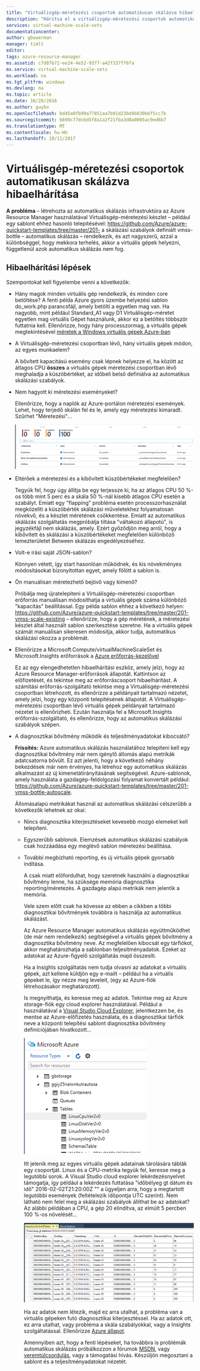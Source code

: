 ```yaml
---
title: "Virtuálisgép-méretezési csoportok automatikusan skálázva hibaelhárítása |} Microsoft Docs"
description: "Hárítsa el a virtuálisgép-méretezési csoportok automatikusan skálázva. Ismerje meg észlelt jellemző problémákat és azok megoldását."
services: virtual-machine-scale-sets
documentationcenter: 
author: gbowerman
manager: timlt
editor: 
tags: azure-resource-manager
ms.assetid: c7d87b72-ee24-4e52-9377-a42f337f76fa
ms.service: virtual-machine-scale-sets
ms.workload: na
ms.tgt_pltfrm: windows
ms.devlang: na
ms.topic: article
ms.date: 10/28/2016
ms.author: guybo
ms.openlocfilehash: bd45a0fb99a77851aa7b91d23bd4b830b6f5cc7b
ms.sourcegitcommit: 6699c77dcbd5f8a1a2f21fba3d0a0005ac9ed6b7
ms.translationtype: MT
ms.contentlocale: hu-HU
ms.lasthandoff: 10/11/2017
---
```

# <a name="troubleshooting-autoscale-with-virtual-machine-scale-sets"></a>Virtuálisgép-méretezési csoportok automatikusan skálázva hibaelhárítása
**A probléma** – létrehozta az automatikus skálázás infrastruktúra az Azure Resource Manager használatával Virtuálisgép-méretezési készlet – például egy sablont ehhez hasonló telepítésével: https://github.com/Azure/azure-quickstart-templates/tree/master/201- a skálázási szabályok definiált vmss-bottle – automatikus skálázás – rendelkezik, és azt nagyszerű, azzal a különbséggel, hogy mekkora terhelés, akkor a virtuális gépek helyezni, függetlenül azok automatikus skálázás nem fog.

## <a name="troubleshooting-steps"></a>Hibaelhárítási lépések
Szempontokat kell figyelembe venni a következők:

* Hány magok minden virtuális gép rendelkezik, és minden core betöltése?
  A fenti példa Azure gyors üzembe helyezési sablon do_work.php parancsfájl, amely betölti a egyetlen mag van. Ha nagyobb, mint például Standard_A1 vagy D1 Virtuálisgép-méretet egyetlen mag virtuális Gépet használunk, akkor ez a betöltés többször futtatnia kell. Ellenőrizze, hogy hány processzormag, a virtuális gépek megtekintésével [méretek a Windows virtuális gépek Azure-ban](../virtual-machines/windows/sizes.md?toc=%2fazure%2fvirtual-machines%2fwindows%2ftoc.json)
* A Virtuálisgép-méretezési csoportban lévő, hány virtuális gépek módon, az egyes munkaelem?
  
    A bővített kapacitású esemény csak lépnek helyezze el, ha között az átlagos CPU **összes** a virtuális gépek méretezési csoportban lévő meghaladja a küszöbértéket, az időbeli belső definiálva az automatikus skálázási szabályok.
* Nem hagyott ki méretezési eseményeket?
  
    Ellenőrizze, hogy a naplók az Azure-portálon méretezési események. Lehet, hogy terjedő skálán fel és le, amely egy méretezési kimaradt. Szűrhet "Méretezési"...
  
    ![Naplók][audit]
* Eltérőek a méretezési és a kibővített küszöbértékeket megfelelően?
  
    Tegyük fel, hogy úgy állítja be egy terjessze ki, ha az átlagos CPU 50 %-os több mint 5 perc és a skála 50 %-nál kisebb átlagos CPU esetén a szabályt. Emiatt egy "flapping" probléma esetén processzorhasználat megközelíti a küszöbérték skálázási műveletekhez folyamatosan növekvő, és a készlet méretének csökkentése. Emiatt az automatikus skálázás szolgáltatás megpróbálja tiltása "váltakozó állapotú", is jegyzékfájl nem skálázás, amely. Ezért győződjön meg arról, hogy a kibővített és skálázási a küszöbértékeket megfelelően különböző lemezterületet Between skálázás engedélyezéséhez.
* Volt-e írási saját JSON-sablon?
  
    Könnyen vétett, így start hasonlóan működnek, és kis növekményes módosításokat bizonyítottan egyet, amely fölött a sablon is. 
* Ön manuálisan méretezhető bejövő vagy kimenő?
  
    Próbálja meg újratelepíteni a Virtuálisgép-méretezési csoportban erőforrás manuálisan módosíthatja a virtuális gépek száma különböző "kapacitás" beállítással. Egy példa sablon ehhez a következő helyen: https://github.com/Azure/azure-quickstart-templates/tree/master/201-vmss-scale-existing – ellenőrizze, hogy a gép méretének, a méretezési készlet által használt sablon szerkesztése szeretne. Ha a virtuális gépek számát manuálisan sikeresen módosítja, akkor tudja, automatikus skálázási okozza a problémát.
* Ellenőrizze a Microsoft.Compute/virtualMachineScaleSet és Microsoft.Insights erőforrások a [Azure erőforrás-kezelővel](https://resources.azure.com/)
  
    Ez az egy elengedhetetlen hibaelhárítási eszköz, amely jelzi, hogy az Azure Resource Manager-erőforrások állapotát. Kattintson az előfizetését, és tekintse meg az erőforráscsoport hibaelhárítást. A számítási erőforrás-szolgáltató tekintse meg a Virtuálisgép-méretezési csoportban létrehozott, és ellenőrizze a példányait tartalmazó nézetet, amely jelzi, hogy egy központi telepítésének állapotát. A Virtuálisgép-méretezési csoportban lévő virtuális gépek példányait tartalmazó nézetet is ellenőrizheti. Ezután használja fel a Microsoft.Insights erőforrás-szolgáltató, és ellenőrizze, hogy az automatikus skálázási szabályok szépen.
* A diagnosztikai bővítmény működik és teljesítményadatokat kibocsátó?
  
    **Frissítés:** Azure automatikus skálázás használatához telepíteni kell egy diagnosztikai bővítmény már nem igénylő állomás alapú metrikák adatcsatorna bővült. Ez azt jelenti, hogy a következő néhány bekezdések már nem érvényes, ha létrehoz egy automatikus skálázás alkalmazást az új kimenetátirányításának segítségével. Azure-sablonok, amely használata a gazdagép-feldolgozási folyamat konvertált például: https://github.com/Azure/azure-quickstart-templates/tree/master/201-vmss-bottle-autoscale. 
  
    Állomásalapú metrikákat használ az automatikus skálázási célszerűbb a következők lehetnek az okai:
  
  * Nincs diagnosztika kiterjesztéseket kevesebb mozgó elemeket kell telepíteni.
  * Egyszerűbb sablonok. Elemzések automatikus skálázási szabályok csak hozzáadása egy meglévő sablon méretezési beállítása.
  * További megbízható reporting, és új virtuális gépek gyorsabb indítása.
    
    A csak miatt előfordulhat, hogy szeretnék használni a diagnosztikai bővítmény lenne, ha szüksége memória diagnosztika reporting/méretezés. A gazdagép alapú metrikák nem jelentik a memória.
    
    Vele szem előtt csak ha kövesse az ebben a cikkben a többi diagnosztikai bővítmények továbbra is használja az automatikus skálázást.
    
    Az Azure Resource Manager automatikus skálázás együttműködhet (de már nem rendelkezik) segítségével a virtuális gépek bővítmény a diagnosztika bővítmény neve. Az megfelelően kibocsát egy tárfiókot, akkor meghatározhatja a sablonban teljesítményadatok. Ezeket az adatokat az Azure-figyelő szolgáltatás majd összesíti.
    
    Ha a Insights szolgáltatás nem tudja olvasni az adatokat a virtuális gépek, azt kellene küldjön egy e-mailt – például ha a virtuális gépeket le, így nézze meg leveleit, (egy az Azure-fiók létrehozásakor meghatározott).
    
    Is megnyithatja, és keresse meg az adatok. Tekintse meg az Azure storage-fiók egy cloud explorer használatával. Például a használatával a [Visual Studio Cloud Explorer](https://visualstudiogallery.msdn.microsoft.com/aaef6e67-4d99-40bc-aacf-662237db85a2), jelentkezzen be, és mentse az Azure-előfizetés használata, és a diagnosztikai tárfiók neve a központi telepítési sablont diagnosztika bővítmény definíciójában hivatkozott...
    
    ![Cloud Explorer][explorer]
    
    Itt jelenik meg az egyes virtuális gépek adatainak tárolására táblák egy csoportját. Linux és a CPU-metrika tegyük fel, keresse meg a legutóbbi sorok. A Visual Studio cloud explorer lekérdezésnyelvet támogatja, így például a lekérdezés futtatása "időbélyeg gt dátum és idő" 2016-02-02T21:20:00Z "" a ügyeljen arra, hogy a megtartott legutóbbi események (feltételezik időpontja UTC szerint). Nem látható nem felel meg a skálázási szabályok állíthat be az adatokat? Az alábbi példában a CPU, a gép 20 elindítva, az elmúlt 5 percben 100 %-os növelését...
    
    ![Tárolási táblák][tables]
    
    Ha az adatok nem létezik, majd ez arra utalhat, a probléma van a virtuális gépeken futó diagnosztikai kiterjesztéssel. Ha az adatok ott, ez arra utalhat, vagy probléma a skála szabályokkal, vagy a Insights szolgáltatással. Ellenőrizze [Azure állapot](https://azure.microsoft.com/status/).
    
    Amennyiben azt, hogy a fenti lépéseket, ha továbbra is problémák automatikus skálázás próbálkozzon a fórumok [MSDN](https://social.msdn.microsoft.com/forums/azure/home?category=windowsazureplatform%2Cazuremarketplace%2Cwindowsazureplatformctp), vagy [veremtúlcsordulás](http://stackoverflow.com/questions/tagged/azure), vagy a támogatási hívás. Készüljön megosztani a sablont és a teljesítményadatokat nézetét.

[audit]: ./media/virtual-machine-scale-sets-troubleshoot/image3.png
[explorer]: ./media/virtual-machine-scale-sets-troubleshoot/image1.png
[tables]: ./media/virtual-machine-scale-sets-troubleshoot/image4.png
